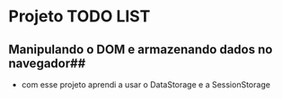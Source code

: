 # Projeto TODO LIST #

## Manipulando o DOM  e armazenando dados no navegador##
- com esse projeto aprendi a usar o DataStorage e a SessionStorage


